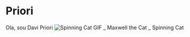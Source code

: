 # Priori
Ola, sou Davi Priori 
![Spinning Cat GIF _ Maxwell the Cat _ Spinning Cat](https://github.com/Priori2/Priori/assets/134932989/978480f0-0481-4496-907a-4ceb0ba6199b)
